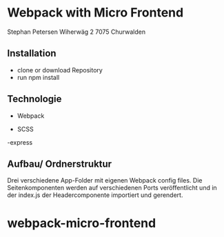 # Webpack with Micro Frontend

Stephan Petersen
Wiherwäg 2
7075 Churwalden


## Installation

- clone or download Repository
- run npm install

## Technologie

- Webpack 

- SCSS 

-express

## Aufbau/ Ordnerstruktur

Drei verschiedene App-Folder mit eigenen Webpack config files. Die Seitenkomponenten werden auf verschiedenen Ports veröffentlicht und in der index.js der Headercomponente importiert und gerendert. 





# webpack-micro-frontend
